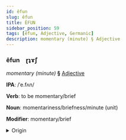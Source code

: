```yaml
---
id: êfun
slug: êfun
title: ÊFUN
sidebar_position: 59
tags: [êfun, Adjective, Germanic]
description: momentary (minute) § Adjective
---
```


### êfun&emsp;<span kind="abugida">ɽʇɤ̃ʃ</span>

*momentary (minute)* **§** [Adjective](../../tags/Adjective)

**IPA**: /ˈe.fʌn/

**Verb**: to be momentary/brief

**Noun**: momentariness/briefness/minute (unit)

**Modifier**: momentary/brief

<details>
    <summary>Origin</summary>
    Dutch even /ˈeː.və(n)/<br/>
    <em>Germanic Language Family</em>
</details>